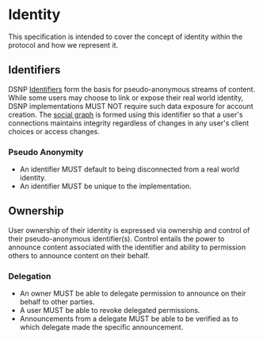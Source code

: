 # Identity

This specification is intended to cover the concept of identity within the protocol and how we represent it.

## Identifiers

DSNP [Identifiers](Identifiers.md) form the basis for pseudo-anonymous streams of content.
While some users may choose to link or expose their real world identity, DSNP implementations MUST NOT require such data exposure for account creation.
The [social graph](DSNP/Graph.md) is formed using this identifier so that a user's connections maintains integrity regardless of changes in any user's client choices or access changes.

### Pseudo Anonymity

* An identifier MUST default to being disconnected from a real world identity.
* An identifier MUST be unique to the implementation.

## Ownership

User ownership of their identity is expressed via ownership and control of their pseudo-anonymous identifier(s).
Control entails the power to announce content associated with the identifier and ability to permission others to announce content on their behalf.

### Delegation

* An owner MUST be able to delegate permission to announce on their behalf to other parties.
* A user MUST be able to revoke delegated permissions.
* Announcements from a delegate MUST be able to be verified as to which delegate made the specific announcement.
